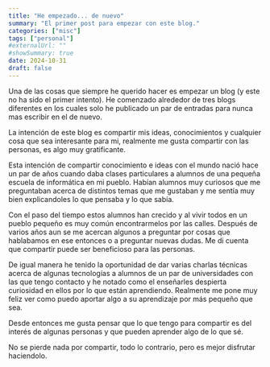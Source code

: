```yaml
---
title: "He empezado... de nuevo"
summary: "El primer post para empezar con este blog."
categories: ["misc"]
tags: ["personal"]
#externalUrl: ""
#showSummary: true
date: 2024-10-31
draft: false
---
```


Una de las cosas que siempre he querido hacer es empezar un blog (y este no ha sido el primer intento). He comenzado alrededor de tres blogs diferentes en los cuales solo he publicado un par de entradas para nunca mas escribir en el de nuevo.

La intención de este blog es compartir mis ideas, conocimientos y cualquier cosa que sea interesante para mi, realmente me gusta compartir con las personas, es algo muy gratificante.

Esta intención de compartir conocimiento e ideas con el mundo nació hace un par de años cuando daba clases particulares a alumnos de una pequeña escuela de informática en mi pueblo. Habían alumnos muy curiosos que me preguntaban acerca de distintos temas que me gustaban y me sentía muy bien explicandoles lo que pensaba y lo que sabía.

Con el paso del tiempo estos alumnos han crecido y al vivir todos en un pueblo pequeño es muy común encontrarmelos por las calles. Después de varios años aun se me acercan algunos a preguntar por cosas que hablabamos en ese entonces o a preguntar nuevas dudas. Me di cuenta que compartir puede ser beneficioso para las personas.

De igual manera he tenido la oportunidad de dar varias charlas técnicas acerca de algunas tecnologías a alumnos de un par de universidades con las que tengo contacto y he notado como el enseñarles despierta curiosidad en ellos por lo que están aprendiendo. Realmente me pone muy feliz ver como puedo aportar algo a su aprendizaje por más pequeño que sea.

Desde entonces me gusta pensar que lo que tengo para compartir es del interés de algunas personas y que pueden aprender algo de lo que sé.

No se pierde nada por compartir, todo lo contrario, pero es mejor disfrutar haciendolo.